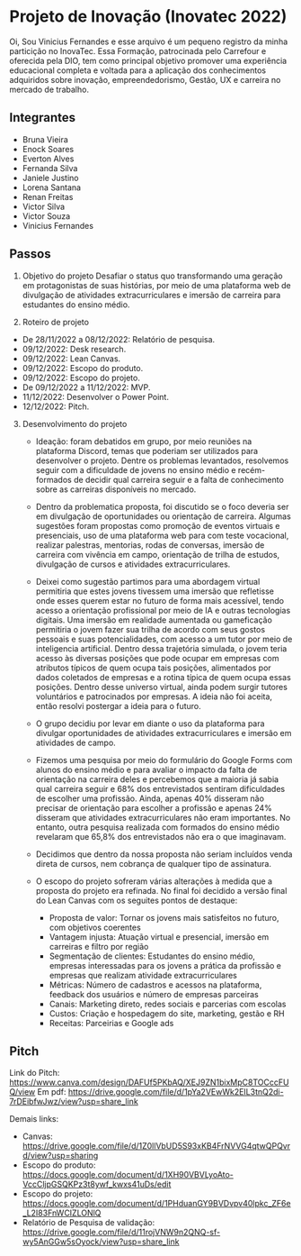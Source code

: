 # Projeto de Inovação (Inovatec 2022)

Oi, Sou Vinicius Fernandes e esse arquivo é um pequeno registro da minha particição no InovaTec. Essa Formação, patrocinada pelo Carrefour e oferecida pela DIO, tem como principal objetivo promover uma experiência educacional completa e voltada para a aplicação dos conhecimentos adquiridos sobre inovação, empreendedorismo, Gestão, UX e carreira no mercado de trabalho. 

## Integrantes 

- Bruna Vieira
- Enock Soares
- Everton Alves
- Fernanda Silva
- Janiele Justino
- Lorena Santana
- Renan Freitas
- Victor Silva
- Victor Souza
- Vinicius Fernandes


## Passos

1. Objetivo do projeto 
  Desafiar o status quo transformando uma geração em protagonistas de suas histórias, por meio de uma plataforma web de divulgação de atividades extracurriculares e     imersão de carreira para estudantes do ensino médio.

2. Roteiro de projeto

  - De 28/11/2022 a 08/12/2022: Relatório de pesquisa. 
  - 09/12/2022: Desk research. 
  - 09/12/2022: Lean Canvas. 
  - 09/12/2022: Escopo do produto. 
  - 09/12/2022: Escopo do projeto. 
  - De 09/12/2022 a 11/12/2022: MVP. 
  - 11/12/2022: Desenvolver o Power Point. 
  - 12/12/2022: Pitch.
  
 3. Desenvolvimento do projeto
 
     - Ideação: foram debatidos em grupo, por meio reuniões na plataforma Discord, temas que poderiam ser utilizados para desenvolver o projeto. Dentre os problemas          levantados, resolvemos seguir com a dificuldade de jovens no ensino médio e recém-formados de decidir qual carreira seguir e a falta de conhecimento sobre as          carreiras   disponíveis no mercado.
      - Dentro da problematica proposta, foi discutido se o foco deveria ser em divulgação de oportunidades ou orientação de carreira. Algumas sugestões foram                propostas como promoção de eventos virtuais e presenciais, uso de uma plataforma web para com teste vocacional, realizar palestras, mentorias, rodas de                conversas, imersão de carreira com vivência em campo, orientação de trilha de estudos, divulgação de cursos e atividades extracurriculares. 
       - Deixei como sugestão partimos para uma abordagem virtual permitiria  que estes jovens tivessem uma imersão que refletisse onde esses querem estar no futuro de        forma mais acessível, tendo acesso a orientação profissional por meio de IA e outras tecnologias digitais. Uma imersão em realidade aumentada ou gameficação            permitiria o jovem fazer sua trilha de acordo com seus gostos pessoais e suas potencialidades, com acesso a um tutor por meio de inteligencia artificial. Dentro        dessa trajetória simulada, o jovem teria acesso às diversas posições que pode ocupar em empresas  com atributos típicos de quem ocupa tais posições, alimentados        por dados coletados de empresas e a rotina típica de quem ocupa essas posições. Dentro desse universo virtual, ainda podem surgir tutores voluntários e                patrocinados por empresas. A ideia não foi aceita, então resolvi postergar a ideia para o futuro.
       - O grupo decidiu por levar em diante o uso da plataforma para divulgar oportunidades de atividades extracurriculares e imersão em atividades de campo.
       - Fizemos uma pesquisa por meio do formulário do Google Forms com alunos do ensino médio e  para avaliar o impacto da falta de orientação na carreira deles e          percebemos que a maioria já sabia qual carreira seguir e  68% dos entrevistados sentiram dificuldades de escolher uma profissão. Ainda, apenas 40% disseram não        precisar de orientação para escolher a profissão e apenas 24% disseram que atividades extracurriculares não eram importantes. No entanto, outra pesquisa                realizada com formados do ensino médio revelaram que 65,8% dos entrevistados não era o que imaginavam. 
       - Decidimos que dentro da nossa proposta não seriam incluídos venda direta de cursos, nem cobrança de qualquer tipo de assinatura.
       - O escopo do projeto sofreram várias alterações à medida que a proposta do projeto era refinada. No final foi decidido a versão final do Lean Canvas com os            seguites pontos de destaque:

          - Proposta de valor: Tornar os jovens mais satisfeitos no futuro, com objetivos coerentes
          - Vantagem injusta: Atuação virtual e presencial, imersão em carreiras e filtro por região
          - Segmentação de clientes: Estudantes do ensino médio, empresas interessadas para os jovens a prática da profissão e empresas que realizam atividade                     extracurriculares
          - Métricas: Número de cadastros e acessos na plataforma, feedback dos usuários e número de empresas parceiras
          - Canais: Marketing direto, redes sociais e parcerias com escolas
          - Custos: Criação e hospedagem do site, marketing, gestão e RH
          - Receitas: Parceirias e Google ads
     

## Pitch

Link do Pitch: https://www.canva.com/design/DAFUf5PKbAQ/XEJ9ZN1bixMpC8TOCccFUQ/view
Em pdf: https://drive.google.com/file/d/1pYa2VEwWk2EIL3tnQ2di-7rDEibfwJwz/view?usp=share_link

Demais links:
- Canvas: https://drive.google.com/file/d/1Z0llVbUD5S93xKB4FrNVVG4qtwQPQvrd/view?usp=sharing
- Escopo do produto: https://docs.google.com/document/d/1XH90VBVLyoAto-VccCljpGSQKPz3t8ywf_kwxs41uDs/edit
- Escopo do projeto: https://docs.google.com/document/d/1PHduanGY9BVDvpv40lpkc_ZF6e_L2I83FnWCIZLONlQ
- Relatório de Pesquisa de validação: https://drive.google.com/file/d/11rojVNW9n2QNQ-sf-wy5AnGGw5sOyock/view?usp=share_link

